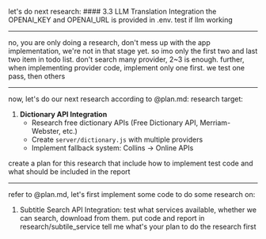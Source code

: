 
let's do next research: #### 3.3 LLM Translation Integration 
the OPENAI_KEY and OPENAI_URL is provided in .env. test if llm working

---
no, you are only doing a research, don't mess up with the app implementation, 
  we're not in that stage yet. so imo only the first two and last two item in todo 
  list. don't search many provider, 2~3 is enough. further, when implementing 
  provider code, implement only one first. we test one pass, then others

---
now, let's do our next research according to @plan.md:
research target:
1. **Dictionary API Integration**
   - Research free dictionary APIs (Free Dictionary API, Merriam-Webster, etc.)
   - Create `server/dictionary.js` with multiple providers
   - Implement fallback system: Collins → Online APIs

create a plan for this research that include how to implement test code and what should be included in the report


---
refer to @plan.md, let's first implement some code to do some research 
  on:
  1. Subtitle Search API Integration: test what services available, 
  whether we can search, download from them. put code and report in 
  research/subtile_service  tell me what's your plan to do the research 
  first